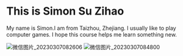 <!DOCTYPE html>
<html>
<body>
  
<h1>This is Simon Su Zihao</h1>
<p>My name is Simon.I am from Taizhou, Zhejiang. I usually like to play computer games. I hope this course helps me learn something new.</p >

</body>
</html>

![微信图片_20230307082606](https://user-images.githubusercontent.com/127078276/223290099-46bc7891-13f8-4b6f-ad6f-f272bc9d7d85.jpg)
![微信图片_20230307084800](https://user-images.githubusercontent.com/127078276/223290358-e08bca32-ab75-4386-bf38-06254f816b9f.jpg)
